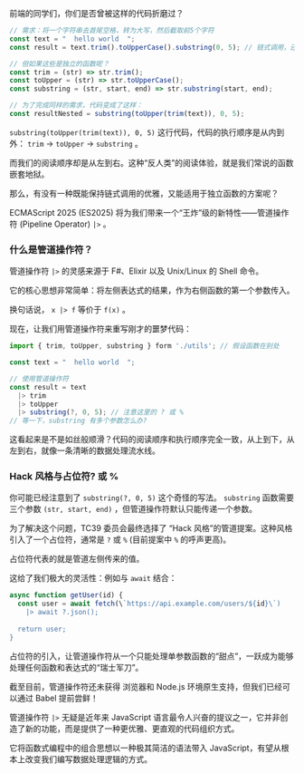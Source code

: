 前端的同学们，你们是否曾被这样的代码折磨过？

```js
// 需求：将一个字符串去首尾空格，转为大写，然后截取前5个字符
const text = "  hello world  ";
const result = text.trim().toUpperCase().substring(0, 5); // 链式调用，还算优雅

// 但如果这些是独立的函数呢？
const trim = (str) => str.trim();
const toUpper = (str) => str.toUpperCase();
const substring = (str, start, end) => str.substring(start, end);

// 为了完成同样的需求，代码变成了这样：
const resultNested = substring(toUpper(trim(text)), 0, 5);
```

`substring(toUpper(trim(text)), 0, 5)` 这行代码，代码的执行顺序是从内到外： `trim` \-> `toUpper` \-> `substring` 。

而我们的阅读顺序却是从左到右。这种“反人类”的阅读体验，就是我们常说的函数嵌套地狱。

那么，有没有一种既能保持链式调用的优雅，又能适用于独立函数的方案呢？

ECMAScript 2025 (ES2025) 将为我们带来一个“王炸”级的新特性——管道操作符 (Pipeline Operator) `|>` 。

### 什么是管道操作符？

管道操作符 `|>` 的灵感来源于 F#、Elixir 以及 Unix/Linux 的 Shell 命令。

它的核心思想非常简单：将左侧表达式的结果，作为右侧函数的第一个参数传入。

换句话说， `x |> f` 等价于 `f(x)` 。

现在，让我们用管道操作符来重写刚才的噩梦代码：

```js
import { trim, toUpper, substring } form './utils'; // 假设函数在别处

const text = "  hello world  ";

// 使用管道操作符
const result = text
  |> trim
  |> toUpper
  |> substring(?, 0, 5); // 注意这里的 ? 或 %
// 等一下，substring 有多个参数怎么办?
```

这看起来是不是如丝般顺滑？代码的阅读顺序和执行顺序完全一致，从上到下，从左到右，就像一条清晰的数据处理流水线。

### Hack 风格与占位符? 或 %

你可能已经注意到了 `substring(?, 0, 5)` 这个奇怪的写法。 `substring` 函数需要三个参数 `(str, start, end)` ，但管道操作符默认只能传递一个参数。

为了解决这个问题，TC39 委员会最终选择了 “Hack 风格”的管道提案。这种风格引入了一个占位符，通常是 `?` 或 `%` (目前提案中 `%` 的呼声更高)。

占位符代表的就是管道左侧传来的值。

这给了我们极大的灵活性：例如与 `await` 结合：

```js
async function getUser(id) {
  const user = await fetch(\`https://api.example.com/users/${id}\`)
    |> await ?.json();
  
  return user;
}
```

占位符的引入，让管道操作符从一个只能处理单参数函数的“甜点”，一跃成为能够处理任何函数和表达式的“瑞士军刀”。

截至目前，管道操作符还未获得 浏览器和 Node.js 环境原生支持，但我们已经可以通过 Babel 提前尝鲜！

管道操作符 `|>` 无疑是近年来 JavaScript 语言最令人兴奋的提议之一，它并非创造了新的功能，而是提供了一种更优雅、更直观的代码组织方式。

它将函数式编程中的组合思想以一种极其简洁的语法带入 JavaScript，有望从根本上改变我们编写数据处理逻辑的方式。
